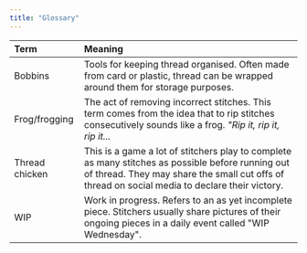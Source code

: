 ```yaml
---
title: "Glossary"
---
```


| Term | Meaning |
| :--- | :--- |
| Bobbins | Tools for keeping thread organised. Often made from card or plastic, thread can be wrapped around them for storage purposes. |
| Frog/frogging | The act of removing incorrect stitches. This term comes from the idea that to rip stitches consecutively sounds like a frog. _"Rip it, rip it, rip it..._ |
| Thread chicken | This is a game a lot of stitchers play to complete as many stitches as possible before running out of thread. They may share the small cut offs of thread on social media to declare their victory. |
| WIP | Work in progress. Refers to an as yet incomplete piece. Stitchers usually share pictures of their ongoing pieces in a daily event called "WIP Wednesday".
